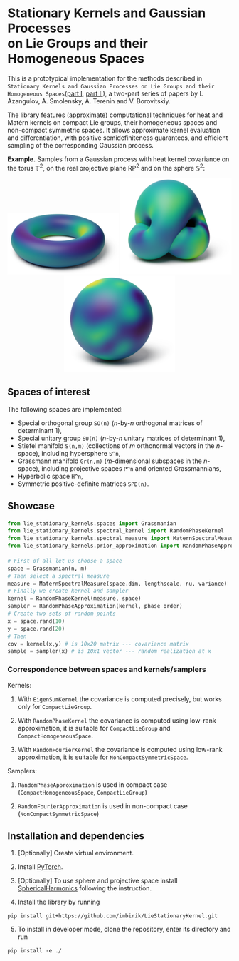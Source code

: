 Stationary Kernels and Gaussian Processes  
on Lie Groups and their Homogeneous Spaces
==========================================

This is a prototypical implementation for the methods described in `Stationary Kernels and Gaussian Processes on Lie Groups
and their Homogeneous Spaces`([part I](link), [part II](link)), a two-part series of papers by I. Azangulov, A. Smolensky, A. Terenin and V. Borovitskiy.

The library features (approximate) computational techniques for heat and Matérn kernels on compact Lie groups, their homogeneous spaces and non-compact symmetric spaces. It allows approximate kernel evaluation and differentiation, with positive semidefiniteness guarantees, and efficient sampling of the corresponding Gaussian process.

**Example.** Samples from a Gaussian process with heat kernel covariance on the torus $\mathbb{T}^2$, on the real projective plane $\mathrm{RP}^2$ and on the sphere $\mathbb{S}^2$:
<p align="center">
  <img src="/plots/torus_heat_kernel_sample_colors.png" width="250" />
  <img src="/plots/projective_space_heat_kernel_sample_colors.png" width="250" /> 
  <img src="/plots/sphere_heat_kernel_sample_colors.png" width="250" />
</p>

## Spaces of interest
The following spaces are implemented:
- Special orthogonal group `SO(n)` (*n*-by-*n* orthogonal matrices of determinant 1),
- Special unitary group `SU(n)` (*n*-by-*n* unitary matrices of determinant 1),
- Stiefel manifold `S(n,m)` (collections of *m* orthonormal vectors in the *n*-space), including hypersphere `S^n`,
- Grassmann manifold `Gr(n,m)` (*m*-dimensional subspaces in the *n*-space), including projective spaces `P^n` and oriented Grassmannians,
- Hyperbolic space `H^n`,
- Symmetric positive-definite matrices `SPD(n)`.

## Showcase

```python
from lie_stationary_kernels.spaces import Grassmanian
from lie_stationary_kernels.spectral_kernel import RandomPhaseKernel
from lie_stationary_kernels.spectral_measure import MaternSpectralMeasure
from lie_stationary_kernels.prior_approximation import RandomPhaseApproximation

# First of all let us choose a space
space = Grassmanian(n, m)
# Then select a spectral measure
measure = MaternSpectralMeasure(space.dim, lengthscale, nu, variance)
# Finally we create kernel and sampler
kernel = RandomPhaseKernel(measure, space)
sampler = RandomPhaseApproximation(kernel, phase_order)
# Create two sets of random points
x = space.rand(10)
y = space.rand(20)
# Then
cov = kernel(x,y) # is 10x20 matrix --- covariance matrix 
sample = sampler(x) # is 10x1 vector --- random realization at x
```

### Correspondence between spaces and kernels/samplers
Kernels:

1. With ```EigenSumKernel``` the covariance is computed precisely, but works only for ```CompactLieGroup```. 

2. With ```RandomPhaseKernel``` the covariance is computed using low-rank approximation, it is suitable for ```CompactLieGroup``` and ```СompactHomogeneousSpace```.

3. With ```RandomFourierKernel``` the covariance is computed using low-rank approximation, it is suitable for ```NonCompactSymmetricSpace```.

Samplers:

1. ```RandomPhaseApproximation``` is used in compact case (```CompactHomogeneousSpace```, ```CompactLieGroup```)

2. ```RandomFourierApproximation``` is used in non-compact case (```NonCompactSymmetricSpace```)

## Installation and dependencies

1. [Optionally] Create virtual environment.

2. Install [PyTorch](https://pytorch.org/get-started/locally/).

3. [Optionally] To use sphere and projective space install [SphericalHarmonics](https://github.com/vdutor/SphericalHarmonics) following the instruction.

4. Install the library by running
```
pip install git+https://github.com/imbirik/LieStationaryKernel.git
```

5. To install in developer mode, clone the repository, enter its directory and run
```
pip install -e ./
```


